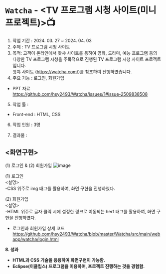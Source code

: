 # `Watcha` - <TV 프로그램 시청 사이트(미니 프로젝트)>📺 <br>

1. 작업 기간 : 2024. 03. 27 ~ 2024. 04. 03<br>
2. 주제 : TV 프로그램 시청 사이트<br>
3. 목적: 고객이 온라인에서 왓챠 사이트를 통하여 영화, 드라마, 예능 프로그램 등의 다양한 TV 프로그램 시청을 주목적으로 진행된 TV 프로그램 시청 사이트 프로젝트 입니다. <br>
 왓챠 사이트 (https://watcha.com/)를 참조하여 진행하였습니다.<br>
4. 주요 기능 : 로그인, 회원가입<br>
- PPT 자료<br>
  https://github.com/hsy2493/Watcha/issues/1#issue-2509838508<br>
5. 작업 툴 : <br>
  - Front-end : HTML, CSS<br>
6. 작업 인원 : 3명<br>

7. 결과물 :
## <화면구현>
 (1) 로그인 & (2) 회원가입
   ![image](https://github.com/user-attachments/assets/760a7e75-2abf-4571-b9f1-d821ba81b02b)<br>

(1) 로그인 <br>
<설명> <br>
-CSS 위주로 img 태그를 활용하여, 화면 구현을 진행하였다.<br>

(2) 회원가입 <br>
<설명> <br>
-HTML 위주로 글자 클릭 시에 설정한 링크로 이동되는 herf 태그를 활용하여, 화면 구현을 진행하였다.<br>

* 로그인과 회원가입 상세 코드 <br>
  https://github.com/hsy2493/Watcha/blob/master/Watcha/src/main/webapp/watcha/login.html<br>

<b>8. 성과 
- HTML과 CSS 기술을 응용하여 화면구현이 가능함.<br>
- Eclipse(이클립스) 프로그램을 이용하여, 프로젝트 진행하는 것을 경험함. 
</b>
